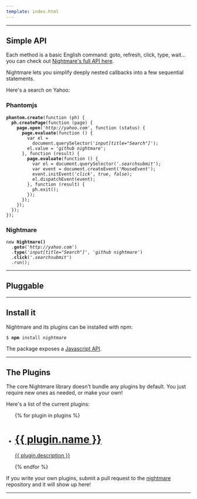 ```yaml
---
template: index.html
---
```



---


## Simple API

Each method is a basic English command: goto, refresh, click, type, wait... you can check out [Nightmare's full API here](https://github.com/segmentio/nightmare#api).

Nightmare lets you simplify deeply nested callbacks into a few sequential statements.

Here's a search on Yahoo:

<div class="Splitcode-wrapper">

<div class="Splitcode-wrapper-left">
<h3>Phantomjs</h3>
<pre><code><b>phantom.create</b>(function (ph) {
  <b>ph.createPage</b>(function (page) {
    <b>page.open</b>(<i>'http://yahoo.com'</i>, function (status) {
      <b>page.evaluate</b>(function () {
        var el =
          document.querySelector(<i>'input[title="Search"]'</i>);
        el.value = <i>'github nightmare'</i>;
      }, function (result) {
        <b>page.evaluate</b>(function () {
          var el = document.querySelector(<i>'.searchsubmit'</i>);
          var event = document.createEvent(<i>'MouseEvent'</i>);
          event.initEvent(<i>'click'</i>, <i>true</i>, <i>false</i>);
          el.dispatchEvent(event);
        }, function (result) {
          ph.exit();
        });
      });
    });
  });
});
</code></pre>
</div>

<div class="Splitcode-wrapper-right">
<h3>Nightmare</h3>
<pre><code>new <b>Nightmare()</b>
  .<b>goto</b>(<i>'http://yahoo.com'</i>)
  .<b>type</b>(<i>'input[title="Search"]'</i>, <i>'github nightmare'</i>)
  .<b>click</b>(<i>'.searchsubmit'</i>)
  .run();
</code></pre>
</div>

</div>


---


## Pluggable



---


## Install it

Nightmare and its plugins can be installed with npm:

<pre><code>$ <b>npm</b> install <i>nightmare</i></code></pre>

The package exposes a [Javascript API](https://github.com/segmentio/nightmare#api).

---


## The Plugins
The core Nightmare library doesn't bundle any plugins by default. You just require new ones as needed, or make your own! 

Here's a list of the current plugins:

<ul class="Plugin-list">
{% for plugin in plugins %}
  <li class="Plugin">
    <a class="Plugin-link" href="{{ plugin.repository }}">
      <h1 class="Plugin-title">{{ plugin.name }}<i class="Plugin-icon ss-{{ plugin.icon }}"></i></h1>
      <i class="Plugin-arrow ss-right"></i>
      <p class="Plugin-description">{{ plugin.description }}</p>
    </a>
  </li>
{% endfor %}
</ul>

If you write your own plugins, submit a pull request to the [nightmare](https://github.com/segmentio/nightmare/tree/gh-pages/src/plugins.json) repository and it will show up here!


---
